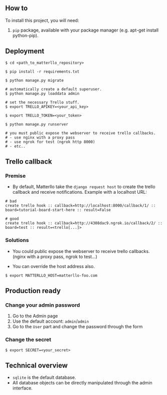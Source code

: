 ## How to
To install this project, you will need:

1. `pip` package, available with your package manager (e.g. apt-get install python-pip).

## Deployment
    $ cd <path_to_matterllo_repository>

    $ pip install -r requirements.txt

    $ python manage.py migrate

    # automatically create a default superuser.
    $ python manage.py loaddata admin

    # set the necessary Trello stuff.
    $ export TRELLO_APIKEY=<your_api_key>

    $ export TRELLO_TOKEN=<your_token>

    $ python manage.py runserver

    # you must public expose the webserver to receive trello callbacks.
    # - use nginx with a proxy pass
    # - use ngrok for test (ngrok http 8000)
    # - etc.. 

## Trello callback
### Premise
* By default, Matterllo take the `django request host` to create the trello callback and receive notifications. Example with a localhost URL:
```
# bad
create trello hook :: callback=http://localhost:8000/callback/1/ :: board=tutorial-board-start-here :: result=False

# good
create trello hook :: callback=http://4308dac9.ngrok.io/callback/2/ :: board=test :: result=<trello[...]>
```

### Solutions
* You could public expose the webserver to receive trello callbacks. (nginx with a proxy pass, ngrok to test...)

* You can override the host address also.
```
$ export MATTERLLO_HOST=matterllo-foo.com
```

## Production ready
### Change your admin password
1. Go to the Admin page
2. Use the default account: `admin`/`admin`
3. Go to the `User` part and change the password through the form

### Change the secret
    $ export SECRET=<your_secret>

## Technical overview
* `sqlite` is the default database.
* All database objects can be directly manipulated through the admin interface.
